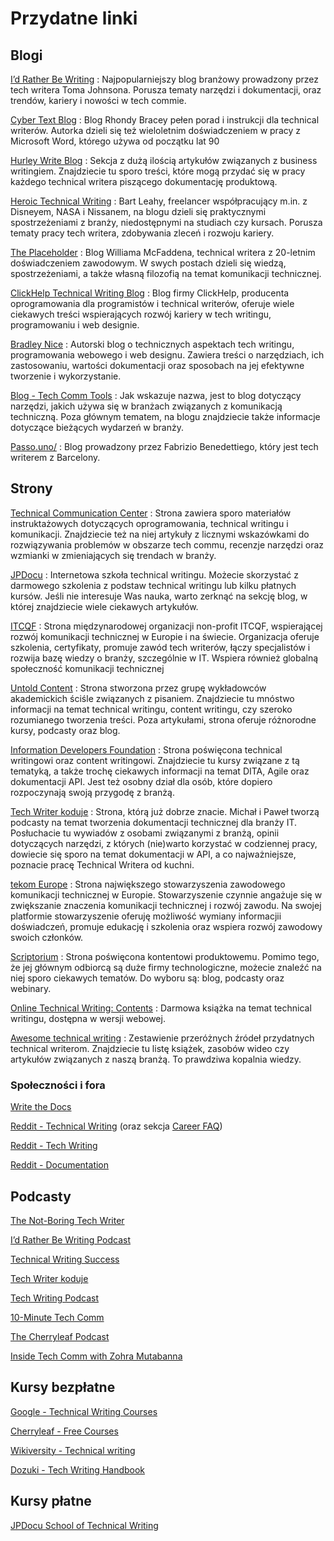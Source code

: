 # Przydatne linki

## Blogi

[I’d Rather Be Writing](https://idratherbewriting.com/)
: Najpopularniejszy blog branżowy prowadzony przez tech writera Toma Johnsona. Porusza tematy narzędzi i dokumentacji, oraz trendów, kariery i nowości w tech commie.

[Cyber Text Blog](https://cybertext.wordpress.com/)
: Blog Rhondy Bracey pełen porad i instrukcji dla technical writerów. Autorka dzieli się też wieloletnim doświadczeniem w pracy z Microsoft Word, którego używa od początku lat 90

[Hurley Write Blog](https://www.hurleywrite.com/blog/)
: Sekcja z dużą ilością artykułów związanych z business writingiem. Znajdziecie tu sporo treści, które mogą przydać się w pracy każdego technical writera piszącego dokumentację produktową.

[Heroic Technical Writing](https://heroictechwriting.com/)
: Bart Leahy, freelancer współpracujący m.in. z Disneyem, NASA i Nissanem, na blogu dzieli się praktycznymi spostrzeżeniami z branży, niedostępnymi na studiach czy kursach. Porusza tematy pracy tech writera, zdobywania zleceń i rozwoju kariery.

[The Placeholder](http://www.williammcfadden.com/)
: Blog Williama McFaddena, technical writera z 20-letnim doświadczeniem zawodowym. W swych postach dzieli się wiedzą, spostrzeżeniami, a także własną filozofią na temat komunikacji technicznej.

[ClickHelp Technical Writing Blog](https://clickhelp.com/clickhelp-technical-writing-blog/)
: Blog firmy ClickHelp, producenta oprogramowania dla programistów i technical writerów, oferuje wiele ciekawych treści wspierających rozwój kariery w tech writingu, programowaniu i web designie.

[Bradley Nice](https://bradley-nice.medium.com/)
: Autorski blog o technicznych aspektach tech writingu, programowania webowego i web designu. Zawiera treści o narzędziach, ich zastosowaniu, wartości dokumentacji oraz sposobach na jej efektywne tworzenie i wykorzystanie.

[Blog \- Tech Comm Tools](https://techcommtools.com/blog)
: Jak wskazuje nazwa, jest to blog dotyczący narzędzi, jakich używa się w branżach związanych z komunikacją techniczną. Poza głównym tematem, na blogu znajdziecie także informacje dotyczące bieżących wydarzeń w branży.

[Passo.uno/](https://passo.uno/)
: Blog prowadzony przez Fabrizio Benedettiego, który jest tech writerem z Barcelony.

## Strony

[Technical Communication Center](https://www.technicalcommunicationcenter.com/)
: Strona zawiera sporo materiałów instruktażowych dotyczących oprogramowania, technical writingu i komunikacji. Znajdziecie też na niej artykuły z licznymi wskazówkami do rozwiązywania problemów w obszarze tech commu, recenzje narzędzi oraz wzmianki w zmieniających się trendach w branży.

[JPDocu](https://jpdocu.teachable.com/)
: Internetowa szkoła technical writingu. Możecie skorzystać z darmowego szkolenia z podstaw technical writingu lub kilku płatnych kursów. Jeśli nie interesuje Was nauka, warto zerknąć na sekcję blog, w której znajdziecie wiele ciekawych artykułów.

[ITCQF](https://itcqf.org/)
: Strona międzynarodowej organizacji non-profit ITCQF, wspierającej rozwój komunikacji technicznej w Europie i na świecie. Organizacja oferuje szkolenia, certyfikaty, promuje zawód tech writerów, łączy specjalistów i rozwija bazę wiedzy o branży, szczególnie w IT. Wspiera również globalną społeczność komunikacji technicznej

[Untold Content](https://untoldcontent.com/)
: Strona stworzona przez grupę wykładowców akademickich ściśle związanych z pisaniem. Znajdziecie tu mnóstwo informacji na temat technical writingu, content writingu, czy szeroko rozumianego tworzenia treści. Poza artykułami, strona oferuje różnorodne kursy, podcasty oraz blog.

[Information Developers Foundation](https://www.informationdevelopers.in/)
: Strona poświęcona technical writingowi oraz content writingowi. Znajdziecie tu kursy związane z tą tematyką, a także trochę ciekawych informacji na temat DITA, Agile oraz dokumentacji API. Jest też osobny dział dla osób, które dopiero rozpoczynają swoją przygodę z branżą.

[Tech Writer koduje](https://techwriterkoduje.pl/)
: Strona, którą już dobrze znacie. Michał i Paweł tworzą podcasty na temat tworzenia dokumentacji technicznej dla branży IT. Posłuchacie tu wywiadów z osobami związanymi z branżą, opinii dotyczących narzędzi, z których (nie)warto korzystać w codziennej pracy, dowiecie się sporo na temat dokumentacji w API, a co najważniejsze, poznacie pracę Technical Writera od kuchni.

[tekom Europe](https://www.technical-communication.org/)
: Strona największego stowarzyszenia zawodowego komunikacji technicznej w Europie. Stowarzyszenie czynnie angażuje się w zwiększanie znaczenia komunikacji technicznej i rozwój zawodu. Na swojej platformie stowarzyszenie oferuję możliwość wymiany informacjii doświadczeń, promuje edukację i szkolenia oraz wspiera rozwój zawodowy swoich członków.

[Scriptorium](https://www.scriptorium.com/)
: Strona poświęcona kontentowi produktowemu. Pomimo tego, że jej głównym odbiorcą są duże firmy technologiczne, możecie znaleźć na niej sporo ciekawych tematów. Do wyboru są: blog, podcasty oraz webinary.

[Online Technical Writing: Contents](https://mcmassociates.io/textbook/) 
: Darmowa książka na temat technical writingu, dostępna w wersji webowej.

[Awesome technical writing](https://github.com/BolajiAyodeji/awesome-technical-writing/blob/master/README.md)
: Zestawienie przeróżnych źródeł przydatnych technical writerom. Znajdziecie tu listę książek, zasobów wideo czy artykułów związanych z naszą branżą. To prawdziwa kopalnia wiedzy.

### Społeczności i fora

[Write the Docs](https://www.writethedocs.org/)

[Reddit - Technical Writing](https://www.reddit.com/r/technicalwriting/) (oraz sekcja [Career FAQ](https://www.reddit.com/r/technicalwriting/comments/qh5i82/career_faqs_read_this_before_asking_about/))

[Reddit - Tech Writing](https://www.reddit.com/r/techwriting/)

[Reddit - Documentation](https://www.reddit.com/r/documentation/)

## Podcasty

[The Not-Boring Tech Writer](https://open.spotify.com/show/4JUeeRjYe2EWcFSkAsbLu8?si=f0634168fae44ff8)

[I’d Rather Be Writing Podcast](https://open.spotify.com/show/4HeOZfPGMMfViOhVS40QBD?si=ba4747c7c58a4ab9)

[Technical Writing Success](https://open.spotify.com/show/2tFWJSw4sPk7S5O4Yl3d38?si=6b4143340c004f1b)

[Tech Writer koduje](https://open.spotify.com/show/2jhQ1Z1nAOY686RVok7O9I?si=e7d8c6e6045747bd)

[Tech Writing Podcast](https://open.spotify.com/show/6UAQWn4asiUrPQfAYw21je?si=059cdb746abb4b53)

[10-Minute Tech Comm](https://podcasts.apple.com/us/podcast/10-minute-tech-comm/id920575683)

[The Cherryleaf Podcast](https://open.spotify.com/show/31eoBJphWpmC5ofXfy84Ek?si=0b675ae500974be6)

[Inside Tech Comm with Zohra Mutabanna](https://open.spotify.com/show/3N7tBawAgk81il2GZAMGmU?si=70fef1856ffd4589)

## Kursy bezpłatne

[Google - Technical Writing Courses](https://developers.google.com/tech-writing)

[Cherryleaf - Free Courses](https://cherryleaf.teachable.com/courses/category/Free%20course)

[Wikiversity - Technical writing](https://en.wikiversity.org/wiki/Technical_writing)

[Dozuki - Tech Writing Handbook](https://help.dozuki.com/Tech_Writing)

## Kursy płatne

[JPDocu School of Technical Writing](https://www.udemy.com/user/jordanstanchev/)
